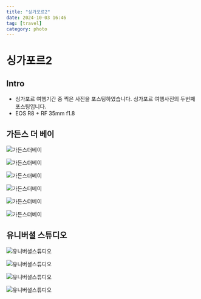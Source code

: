 ```yaml
---
title: "싱가포르2"
date: 2024-10-03 16:46
tag: [travel]
category: photo
---
```


# 싱가포르2

## Intro

- 싱가포르 여행기간 중 찍은 사진을 포스팅하였습니다. 싱가포르 여행사진의 두번째 포스팅입니다.
- EOS R8 + RF 35mm f1.8

## 가든스 더 베이

![가든스더베이](https://j93.es/api/image/photo/singapore/singapore-2/1-가든스더베이1.jpg)

![가든스더베이](https://j93.es/api/image/photo/singapore/singapore-2/1-가든스더베이2.jpg)

![가든스더베이](https://j93.es/api/image/photo/singapore/singapore-2/1-가든스더베이3.jpg)

![가든스더베이](https://j93.es/api/image/photo/singapore/singapore-2/1-가든스더베이4.jpg)

![가든스더베이](https://j93.es/api/image/photo/singapore/singapore-2/1-가든스더베이5.jpg)

![가든스더베이](https://j93.es/api/image/photo/singapore/singapore-2/1-가든스더베이6.jpg)

## 유니버셜 스튜디오

![유니버셜스튜디오](https://j93.es/api/image/photo/singapore/singapore-2/2-유니버셜스튜디오1.jpg)

![유니버셜스튜디오](https://j93.es/api/image/photo/singapore/singapore-2/2-유니버셜스튜디오2.jpg)

![유니버셜스튜디오](https://j93.es/api/image/photo/singapore/singapore-2/2-유니버셜스튜디오3.jpg)

![유니버셜스튜디오](https://j93.es/api/image/photo/singapore/singapore-2/2-유니버셜스튜디오4.jpg)
